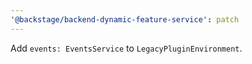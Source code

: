```yaml
---
'@backstage/backend-dynamic-feature-service': patch
---
```


Add `events: EventsService` to `LegacyPluginEnvironment`.
